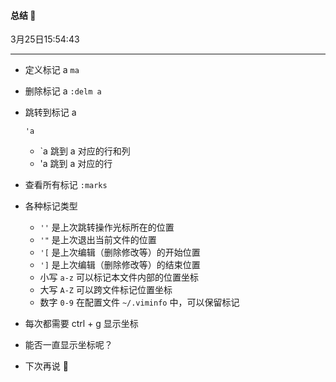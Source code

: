 #### 总结 🤔

3月25日15:54:43

---

- 定义标记 a `ma`

- 删除标记 a `:delm a`

- 跳转到标记 a

   

  ```
  'a
  ```

  - `a 跳到 a 对应的行和列
  - 'a 跳到 a 对应的行

- 查看所有标记 `:marks`

- 各种标记类型

  - `''` 是上次跳转操作光标所在的位置
  - `'"` 是上次退出当前文件的位置
  - `'[` 是上次编辑（删除修改等）的开始位置
  - `']` 是上次编辑（删除修改等）的结束位置
  - 小写 `a-z` 可以标记本文件内部的位置坐标
  - 大写 `A-Z` 可以跨文件标记位置坐标
  - 数字 `0-9` 在配置文件 `~/.viminfo` 中，可以保留标记

- 每次都需要 ctrl + g 显示坐标

- 能否一直显示坐标呢？

- 下次再说 👋